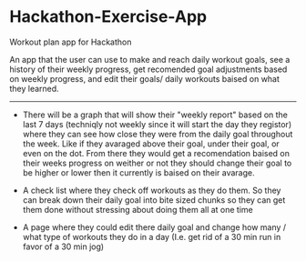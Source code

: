 # Hackathon-Exercise-App
Workout plan app for Hackathon

An app that the user can use to make and reach daily workout goals, see a history of their weekly progress, get recomended goal adjustments based on weekly progress, and edit their goals/ daily workouts baised on what they learned.

---------------------------------------------------------------------------------------------------------------------------------------------------------------------------------

- There will be a graph that will show their "weekly report" based on the last 7 days (techniqly not weekly since it will start the day they registor) where they can see how close they were from the daily goal throughout the week. Like if they avaraged above their goal, under their goal, or even on the dot. From there they would get a recomendation baised on their weeks progress on weither or not they should change their goal to be higher or lower then it currently is baised on their avarage.

- A check list where they check off workouts as they do them. So they can break down their daily goal into bite sized chunks so they can get them done without stressing about doing them all at one time

- A page where they could edit there daily goal and change how many / what type of workouts they do in a day (I.e. get rid of a 30 min run in favor of a 30 min jog)
